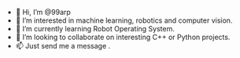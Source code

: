 - 👋 Hi, I’m @99arp
- 👀 I’m interested in machine learning, robotics and computer vision.
- 🌱 I’m currently learning Robot Operating System. 
- 💞️ I’m looking to collaborate on interesting C++ or Python projects. 
- 📫 Just send me a message . 

<!---
99arp/99arp is a ✨ special ✨ repository because its `README.md` (this file) appears on your GitHub profile.
You can click the Preview link to take a look at your changes.
--->
